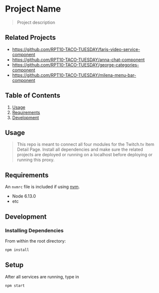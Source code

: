 # Project Name

> Project description

## Related Projects

  - https://github.com/RPT10-TACO-TUESDAY/faris-video-service-component
  - https://github.com/RPT10-TACO-TUESDAY/anna-chat-component
  - https://github.com/RPT10-TACO-TUESDAY/george-categories-component
  - https://github.com/RPT10-TACO-TUESDAY/milena-menu-bar-component

## Table of Contents

1. [Usage](#Usage)
1. [Requirements](#requirements)
1. [Development](#development)

## Usage

> This repo is meant to connect all four modules for the Twitch.tv Item Detail Page. Install all dependencies and make sure the related projects are deployed or running on a localhost before deploying or running this proxy.

## Requirements

An `nvmrc` file is included if using [nvm](https://github.com/creationix/nvm).

- Node 6.13.0
- etc

## Development

### Installing Dependencies

From within the root directory:

```sh
npm install
```

## Setup

After all services are running, type in
```sh
npm start
```


